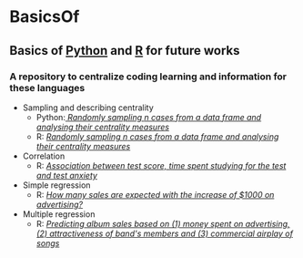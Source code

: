 # BasicsOf
## Basics of [Python](https://github.com/GabrielReisR/BasicsOf/tree/master/Python) and [R](https://github.com/GabrielReisR/BasicsOf/tree/master/R) for future works
### A repository to centralize coding learning and information for these languages

  - Sampling and describing centrality
    - Python:[ _Randomly sampling *n* cases from a data frame and analysing their centrality measures_](https://github.com/GabrielReisR/BasicsOf/blob/master/Python/Amostragem%20e%20medidas%20de%20centralidade.py)
    - R: [_Randomly sampling *n* cases from a data frame and analysing their centrality measures_](https://github.com/GabrielReisR/BasicsOf/blob/master/R/Amostragem%20e%20medidas%20de%20centralidade.R)
  - Correlation
    - R: [_Association between test score, time spent studying for the test and test anxiety_](https://github.com/GabrielReisR/BasicsOf/blob/master/R/Correlation.R)
  - Simple regression
    - R: [_How many sales are expected with the increase of $1000 on advertising?_](https://github.com/GabrielReisR/BasicsOf/blob/master/R/Regression.R)
  - Multiple regression 
    - R: [_Predicting album sales based on (1) money spent on advertising, (2) attractiveness of band's members and (3) commercial airplay of songs_](https://github.com/GabrielReisR/BasicsOf/blob/master/R/Regression.R)
